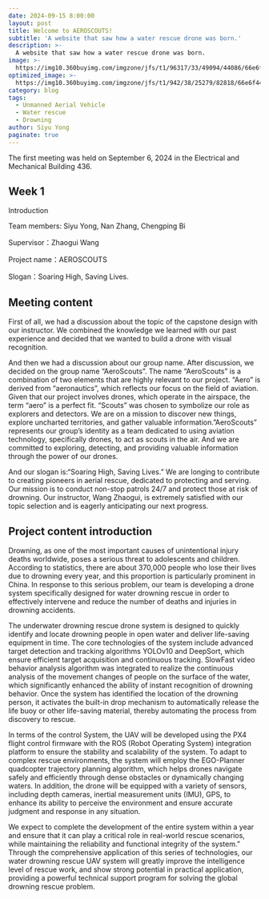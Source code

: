 ```yaml
---
date: 2024-09-15 8:00:00
layout: post
title: Welcome to AEROSCOUTS!
subtitle: 'A website that saw how a water rescue drone was born.'
description: >-
  A website that saw how a water rescue drone was born.
image: >-
  https://img10.360buyimg.com/imgzone/jfs/t1/96317/33/49094/44086/66e6f423F57e7535b/bf1dab9c48542aca.png
optimized_image: >-
  https://img10.360buyimg.com/imgzone/jfs/t1/942/38/25279/82818/66e6f44aF5ffb2a86/e0733ae022abbc84.png
category: blog
tags:
  - Unmanned Aerial Vehicle
  - Water rescue
  - Drowning
author: Siyu Yong
paginate: true
---
```

The first meeting was held on September 6, 2024 in the Electrical and Mechanical Building 436.

## Week 1

Introduction

Team members: Siyu Yong, Nan Zhang, Chengping Bi

Supervisor：Zhaogui Wang

Project name：AEROSCOUTS

Slogan：Soaring High, Saving Lives.

## Meeting content
First of all, we had a discussion about the topic of the capstone design with our instructor. We combined the knowledge we learned with our past experience and decided that we wanted to build a drone with visual recognition.

And then we had a discussion about our group name. After discussion, we decided on the group name “AeroScouts”. The name “AeroScouts” is a combination of two elements that are highly relevant to our project. “Aero” is derived from “aeronautics”, which reflects our focus on the field of aviation. Given that our project involves drones, which operate in the airspace, the term “aero” is a perfect fit. “Scouts” was chosen to symbolize our role as explorers and detectors. We are on a mission to discover new things, explore uncharted territories, and gather valuable information.”AeroScouts” represents our group’s identity as a team dedicated to using aviation technology, specifically drones, to act as scouts in the air. And we are committed to exploring, detecting, and providing valuable information through the power of our drones.

And our slogan is:“Soaring High, Saving Lives.” We are longing to contribute to creating pioneers in aerial rescue, dedicated to protecting and serving. Our mission is to conduct non-stop patrols 24/7 and protect those at risk of drowning. Our instructor, Wang Zhaogui, is extremely satisfied with our topic selection and is eagerly anticipating our next progress.

## Project content introduction
Drowning, as one of the most important causes of unintentional injury deaths worldwide, poses a serious threat to adolescents and children. According to statistics, there are about 370,000 people who lose their lives due to drowning every year, and this proportion is particularly prominent in China. In response to this serious problem, our team is developing a drone system specifically designed for water drowning rescue in order to effectively intervene and reduce the number of deaths and injuries in drowning accidents.

The underwater drowning rescue drone system is designed to quickly identify and locate drowning people in open water and deliver life-saving equipment in time. The core technologies of the system include advanced target detection and tracking algorithms YOLOv10 and DeepSort, which ensure efficient target acquisition and continuous tracking. SlowFast video behavior analysis algorithm was integrated to realize the continuous analysis of the movement changes of people on the surface of the water, which significantly enhanced the ability of instant recognition of drowning behavior. Once the system has identified the location of the drowning person, it activates the built-in drop mechanism to automatically release the life buoy or other life-saving material, thereby automating the process from discovery to rescue.

In terms of the control System, the UAV will be developed using the PX4 flight control firmware with the ROS (Robot Operating System) integration platform to ensure the stability and scalability of the system. To adapt to complex rescue environments, the system will employ the EGO-Planner quadcopter trajectory planning algorithm, which helps drones navigate safely and efficiently through dense obstacles or dynamically changing waters. In addition, the drone will be equipped with a variety of sensors, including depth cameras, inertial measurement units (IMU), GPS, to enhance its ability to perceive the environment and ensure accurate judgment and response in any situation.

We expect to complete the development of the entire system within a year and ensure that it can play a critical role in real-world rescue scenarios, while maintaining the reliability and functional integrity of the system.” Through the comprehensive application of this series of technologies, our water drowning rescue UAV system will greatly improve the intelligence level of rescue work, and show strong potential in practical application, providing a powerful technical support program for solving the global drowning rescue problem.

